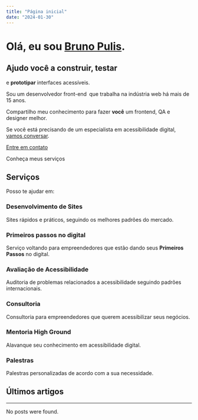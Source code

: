 ```yaml
---
title: "Página inicial"
date: "2024-01-30"
---
```


# Olá, eu sou [Bruno Pulis](https://brunopulis.com/sobre/).

## Ajudo você a **construir**, **testar**  
e **prototipar** interfaces acessíveis.

Sou um desenvolvedor front-end que trabalha na indústria web há mais de 15 anos.

Compartilho meu conhecimento para fazer **você** um frontend, QA e designer melhor.

Se você está precisando de um especialista em acessibilidade digital, [vamos conversar](https://brunopulis.com/contato/).

[Entre em contato](https://brunopulis.com/contato/)

Conheça meus serviços

## **Serviços**

Posso te ajudar em:

### Desenvolvimento de Sites

Sites rápidos e práticos, seguindo os melhores padrões do mercado.

### Primeiros passos no digital

Serviço voltando para empreendedores que estão dando seus **Primeiros Passos** no digital.

### Avaliação de Acessibilidade

Auditoria de problemas relacionados a acessibilidade seguindo padrões internacionais.

### Consultoria

Consultoria para empreendedores que querem acessibilizar seus negócios.

### Mentoria High Ground

Alavanque seu conhecimento em acessibilidade digital.

### Palestras

Palestras personalizadas de acordo com a sua necessidade.

## Últimos artigos

* * *

No posts were found.
